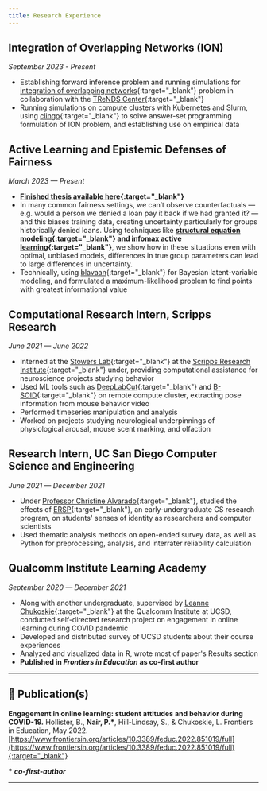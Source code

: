 ```yaml
---
title: Research Experience
---
```


## Integration of Overlapping Networks (ION)
*September 2023 - Present*

- Establishing forward inference problem and running simulations for [integration of overlapping networks](https://proceedings.neurips.cc/paper_files/paper/2008/hash/37bc2f75bf1bcfe8450a1a41c200364c-Abstract.html){:target="_blank"} problem in collaboration with the [TReNDS Center](https://trendscenter.org/){:target="_blank"}
- Running simulations on compute clusters with Kubernetes and Slurm, using [clingo](https://potassco.org/clingo/){:target="_blank"} to solve answer-set programming formulation of ION problem, and establishing use on empirical data


## Active Learning and Epistemic Defenses of Fairness
*March 2023 — Present*

- **[Finished thesis available here](https://escholarship.org/content/qt2hm001k0/qt2hm001k0_noSplash_9acadb652ecaf8978f23cdf68974847f.pdf){:target="_blank"}**
- In many common fairness settings, we can’t observe counterfactuals — e.g. would a person we denied a loan pay it back if we had granted it? — and this biases training data, creating uncertainty particularly for groups historically denied loans. Using techniques like **[structural equation modeling](https://stats.oarc.ucla.edu/r/seminars/rsem/){:target="_blank"} and [infomax active learning](https://en.wikipedia.org/wiki/Infomax){:target="_blank"}**, we show how in these situations even with optimal, unbiased models, differences in true group parameters can lead to large differences in uncertainty. 
- Technically, using [blavaan](https://ecmerkle.github.io/blavaan/){:target="_blank"} for Bayesian latent-variable modeling, and formulated a maximum-likelihood problem to find points with greatest informational value

## Computational Research Intern, Scripps Research 
*June 2021 — June 2022*

- Interned at the [Stowers Lab](https://www.stowerslab.com/){:target="_blank"} at the [Scripps Research Institute](https://www.scripps.edu/){:target="_blank"} under, providing computational assistance for neuroscience projects studying behavior
- Used ML tools such as [DeepLabCut](https://deeplabcut.github.io/DeepLabCut/README.html){:target="_blank"} and [B-SOID](https://github.com/YttriLab/B-SOID){:target="_blank"} on remote compute cluster, extracting pose information from mouse behavior video
- Performed timeseries manipulation and analysis
- Worked on projects studying neurological underpinnings of physiological arousal, mouse scent marking, and olfaction

## Research Intern, UC San Diego Computer Science and Engineering
*June 2021 — December 2021*

- Under [Professor Christine Alvarado](https://sites.google.com/ucsd.edu/alvarado/home){:target="_blank"}, studied the effects of [ERSP](https://sites.google.com/ucsd.edu/ersp/home){:target="_blank"}, an early-undergraduate CS research program, on students' senses of identity as researchers and computer scientists
- Used thematic analysis methods on open-ended survey data, as well as Python for preprocessing, analysis, and interrater reliability calculation

## Qualcomm Institute Learning Academy
*September 2020 — December 2021*

- Along with another undergraduate, supervised by [Leanne Chukoskie](https://bouve.northeastern.edu/directory/leanne-chukoskie/){:target="_blank"} at the Qualcomm Institute at UCSD, conducted self-directed research project on engagement in online learning during COVID pandemic
- Developed and distributed survey of UCSD students about their course experiences
- Analyzed and visualized data in R, wrote most of paper's Results section
- **Published in *Frontiers in Education* as co-first author**

---

## 📝 Publication(s)

**Engagement in online learning: student attitudes and behavior during COVID-19.** Hollister, B., **Nair, P.\***, Hill-Lindsay, S., & Chukoskie, L. Frontiers in Education, May 2022. [https://www.frontiersin.org/articles/10.3389/feduc.2022.851019/full](https://www.frontiersin.org/articles/10.3389/feduc.2022.851019/full){:target="_blank"}

**\*** ***co-first-author***

---